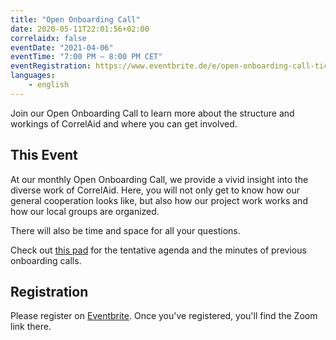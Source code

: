 ```yaml
---
title: "Open Onboarding Call"
date: 2020-05-11T22:01:56+02:00
correlaidx: false
eventDate: "2021-04-06"
eventTime: "7:00 PM – 8:00 PM CET"
eventRegistration: https://www.eventbrite.de/e/open-onboarding-call-tickets-129284261707
languages: 
    - english
---
```


Join our Open Onboarding Call to learn more about the structure and workings of CorrelAid and where you can get involved.

## This Event

At our monthly Open Onboarding Call, we provide a vivid insight into the diverse work of CorrelAid. Here, you will not only get to know how our general cooperation looks like, but also how our project work works and how our local groups are organized.

There will also be time and space for all your questions.

Check out [this pad](https://pad.correlaid.org/J5r2SI3kRvi9SSDdd2hccQ) for the tentative agenda and the minutes of previous onboarding calls.

## Registration 
Please register on [Eventbrite](https://www.eventbrite.de/e/open-onboarding-call-tickets-129284261707). Once you've registered, you'll find the Zoom link there.